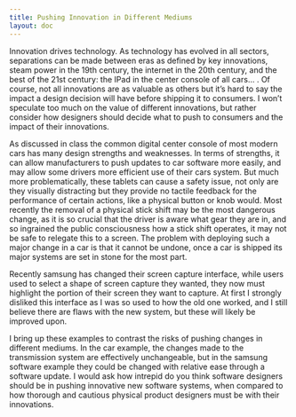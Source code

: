 ```yaml
---
title: Pushing Innovation in Different Mediums
layout: doc
---
```


Innovation drives technology. As technology has evolved in all sectors, separations can be made between eras as defined by key innovations, steam power in the 19th century, the internet in the 20th century, and the best of the 21st century: the IPad in the center console of all cars… . Of course, not all innovations are as valuable as others but it’s hard to say the impact a design decision will have before shipping it to consumers. I won’t speculate too much on the value of different innovations, but rather consider how designers should decide what to push to consumers and the impact of their innovations.

As discussed in class the common digital center console of most modern cars has many design strengths and weaknesses. In terms of strengths, it can allow manufacturers to push updates to car software more easily, and may allow some drivers more efficient use of their cars system. But much more problematically, these tablets can cause a safety issue, not only are they visually distracting but they provide no tactile feedback for the performance of certain actions, like a physical button or knob would. Most recently the removal of a physical stick shift may be the most dangerous change, as it is so crucial that the driver is aware what gear they are in, and so ingrained the public consciousness how a stick shift operates, it may not be safe to relegate this to a screen. The problem with deploying such a major change in a car is that it cannot be undone, once a car is shipped its major systems are set in stone for the most part.

Recently samsung has changed their screen capture interface, while users used to select a shape of screen capture they wanted, they now must highlight the portion of their screen they want to capture. At first I strongly disliked this interface as I was so used to how the old one worked, and I still believe there are flaws with the new system, but these will likely be improved upon.

I bring up these examples to contrast the risks of pushing changes in different mediums. In the car example, the changes made to the transmission system are effectively unchangeable, but in the samsung software example they could be changed with relative ease through a software update. I would ask how intrepid do you think software designers should be in pushing innovative new software systems, when compared to how thorough and cautious physical product designers must be with their innovations.

